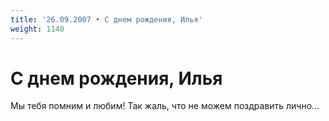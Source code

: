 ```yaml
---
title: '26.09.2007 • С днем рождения, Илья'
weight: 1140
---
```


# С днем рождения, Илья

Мы тебя помним и любим! Так жаль, что не можем поздравить лично...